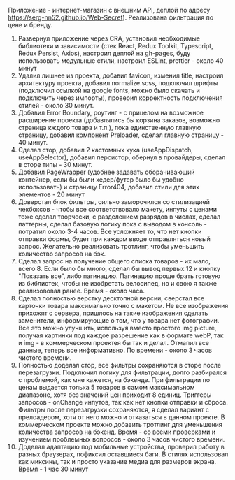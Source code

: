 Приложение - интернет-магазин с внешним API, деплой по адресу https://serg-nn52.github.io/Web-Secret). Реализована фильтрация по цене и бренду.

1. Развернул приложение через CRA, установил необходимые библиотеки и зависимости (стек React, Redux Toolkit, Typescript, Redux Persist, Axios), настроил деплой на gh-pages, буду использовать модульные стили, настроил ESLint, prettier - около 40 минут
2. Удалил лишнее из проекта, добавил favicon, изменил title, настроил архитектуру проекта, добавил normalize.scss, подключил шрифты (подключил ссылкой на google fonts, можно было скачать и подключить через импорты), проверил корректность подключения стилей - около 30 минут.
3. Добавил Error Boundary, роутинг - с прицелом на возможное расширение проекта (добавлялись бы корзина заказов, возможно страница кждого товара и т.п.), пока единственную главную страницу, добавил компонент Preloader, сделал главную страницу - 40 минут.
4. Сделал стор, добавил 2 кастомных хука (useAppDispatch, useAppSelector), добавил персистор, обернул в провайдеры, сделал в сторе типы - 30 минут.
5. Добавил PageWrapper (удобнее задавать оборачивающий контейнер, если бы были хедер/футер было бы удобно использовать) и страницу Error404, добавил стили для этих элементов - 20 минут
6. Доверстал блок фильтры, сильно заморочился со стилизацией чекбоксов - чтобы все соответствовало макету, инпуты с ценами тоже сделал творчески, с разделением разрядов в числах, сделал паттерны, сделал базовую логику пока с выводом в консоль - потратил около 3-4 часов. Все усложняет то, что нет кнопки отправки формы, будет при каждом вводе отправляться новый запрос. Желательно реализовать тротлинг, чтобы уменьшить количество запросов на бэк.
7. Сделал запрос на получение общего списка товаров - их мало, всего 8. Если было бы много, сделал бы вывод первых 12 и кнопку "Показать все", либо пагинацию. Пагинацию проще брать готовую из библиотек, чтобы не изобретать велосипед, но и свою я также реализововал ранее. Время - около часа.
8. Сделал полностью верстку десктопной версии, сверстал все карточки товара максимально точно с макетом. Не все изображения прихожят с сервера, пришлось на такие изображения сделать заменители, информирующие о том, что у товара нет фотографии. Все это можно улучшить, используя вместо простого img picture, получая картинки под каждое разрешение как в формате webP, так и img - в коммерческом проектея бы так и делал.
   Отмапил все данные, теперь все информативно. По времени - около 3 часов чистого времени.
9. Полностью доделал стор, все фильтры сохраняются в сторе после перезагрузки. Подключил логику для фильтрации, долго разбирался с проблемой, как мне кажется, на бэкенде. При фильтрации по ценам выдается толька 5 товаров в самом максимальном диапазоне, хотя без значений цен приходит 8 единиц. Триггеры запросов - onChange инпутов, так как нет кнопки отправки и сброса. Фильтры после перезагрузки сохраняются, я сделал вариант с прелоадером, хотя от него можно и отказаться в данном проекте. В коммерческом проекте можно добавить тротлинг для уменьшения количества запросов на бэкенд. Время - со всеми проверками и изучением проблемных вопросов - около 3 часов чистого времени.
10. Доделал адаптацию под мобильные устройства, проверил работу в разных браузерах, пофиксил оставшиеся баги. В стилях использовал как миксины, так и просто указание медиа для размеров экрана. Время - 1 час 30 минут
